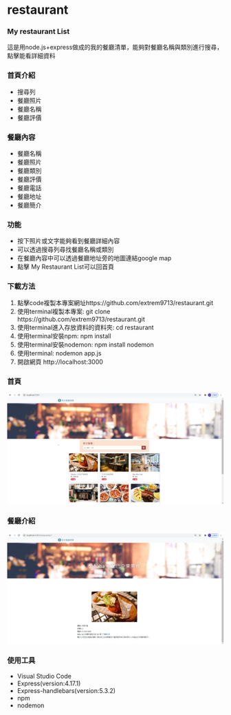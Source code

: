 # restaurant
<h3>My restaurant List</h3>
<p>
這是用node.js+express做成的我的餐廳清單，能夠對餐廳名稱與類別進行搜尋，點擊能看詳細資料
</p>
<h3>首頁介紹</h3>
<ul>
  <li>搜尋列</li>
  <li>餐廳照片</li>
  <li>餐廳名稱</li>
  <li>餐廳評價</li>
</ul>
<p>
<h3>餐廳內容</h3>
<ul>
  <li>餐廳名稱</li>
  <li>餐廳照片</li>
  <li>餐廳類別</li>
  <li>餐廳評價</li>
  <li>餐廳電話</li>
  <li>餐廳地址</li>
  <li>餐廳簡介</li>
</ul>
<h3>功能</h3>
<ul>
  <li>按下照片或文字能夠看到餐廳詳細內容</li>
  <li>可以透過搜尋列尋找餐廳名稱或類別</li>
  <li>在餐廳內容中可以透過餐廳地址旁的地圖連結google map</li>
  <li>點擊 My Restaurant List可以回首頁</li>
</ul>
<h3>下載方法</h3>
<ol>
  <li>點擊code複製本專案網址https://github.com/extrem9713/restaurant.git</li>
  <li>使用terminal複製本專案: git clone https://github.com/extrem9713/restaurant.git</li>
  <li>使用terminal進入存放資料的資料夾: cd restaurant</li>
  <li>使用terminal安裝npm: npm install</li>
  <li>使用terminal安裝nodemon: npm install nodemon</li>
  <li>使用terminal: nodemon app.js</li>
  <li>開啟網頁 http://localhost:3000</li>
</ol>

<h3>首頁</h3>
<img src="/public/images/restaurant1.png">
<br>
<h3>餐廳介紹</h3>
<img src="/public/images/restaurant2.png">
<h3>使用工具</h3>
<ul>
  <li>Visual Studio Code</li>
  <li>Express(version:4.17.1)</li>
  <li>Express-handlebars(version:5.3.2)</li>
  <li>npm</li>
  <li>nodemon</li>
</ul>
